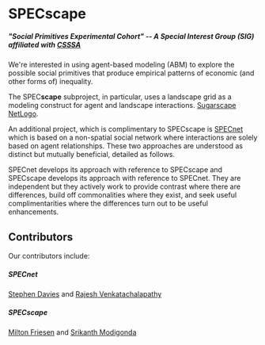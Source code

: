 # SPECscape
##### "Social Primitives Experimental Cohort" -- A Special Interest Group (SIG) affiliated with [CSSSA](https://computationalsocialscience.org/)

We're interested in using agent-based modeling (ABM) to explore the possible
social primitives that produce empirical patterns of economic (and other forms
of) inequality.

The SPEC**scape** subproject, in particular, uses a landscape grid as a modeling construct for agent and landscape interactions.
[Sugarscape](https://en.wikipedia.org/wiki/Sugarscape)
[NetLogo](https://ccl.northwestern.edu/netlogo/).

An additional project, which is complimentary to SPECscape is [SPECnet](https://github.com/WheezePuppet/specnet) which is based on a non-spatial social network where interactions are solely based on agent relationships. These two approaches are understood as distinct but mutually beneficial, detailed as follows.

SPECnet develops its approach with reference to SPECscape and SPECscape develops its approach with reference to SPECnet. They are independent but they actively work to provide contrast where there are differences, build off commonalities where they exist, and seek useful complimentarities where the differences turn out to be useful enhancements.

## Contributors
Our contributors include:
##### SPECnet
[Stephen Davies](https://github.com/WheezePuppet) and
[Rajesh Venkatachalapathy](https://github.com/venkatachalapathy)

##### SPECscape
[Milton Friesen](https://www.cardus.ca/who-we-are/our-team/mfriesen/) and
[Srikanth Modigonda](https://www.slu.edu/online/contact-us/faculty/srikanth-mudigonda.php)
